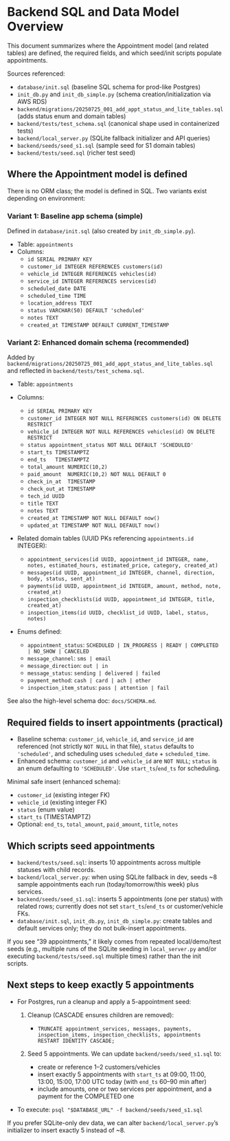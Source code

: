 # Backend SQL and Data Model Overview

This document summarizes where the Appointment model (and related tables) are defined, the required fields, and which seed/init scripts populate appointments.

Sources referenced:

- `database/init.sql` (baseline SQL schema for prod-like Postgres)
- `init_db.py` and `init_db_simple.py` (schema creation/initialization via AWS RDS)
- `backend/migrations/20250725_001_add_appt_status_and_lite_tables.sql` (adds status enum and domain tables)
- `backend/tests/test_schema.sql` (canonical shape used in containerized tests)
- `backend/local_server.py` (SQLite fallback initializer and API queries)
- `backend/seeds/seed_s1.sql` (sample seed for S1 domain tables)
- `backend/tests/seed.sql` (richer test seed)

## Where the Appointment model is defined

There is no ORM class; the model is defined in SQL. Two variants exist depending on environment:

### Variant 1: Baseline app schema (simple)

Defined in `database/init.sql` (also created by `init_db_simple.py`).

- Table: `appointments`
- Columns:
  - `id SERIAL PRIMARY KEY`
  - `customer_id INTEGER REFERENCES customers(id)`
  - `vehicle_id INTEGER REFERENCES vehicles(id)`
  - `service_id INTEGER REFERENCES services(id)`
  - `scheduled_date DATE`
  - `scheduled_time TIME`
  - `location_address TEXT`
  - `status VARCHAR(50) DEFAULT 'scheduled'`
  - `notes TEXT`
  - `created_at TIMESTAMP DEFAULT CURRENT_TIMESTAMP`

### Variant 2: Enhanced domain schema (recommended)

Added by `backend/migrations/20250725_001_add_appt_status_and_lite_tables.sql` and reflected in `backend/tests/test_schema.sql`.

- Table: `appointments`
- Columns:
  - `id SERIAL PRIMARY KEY`
  - `customer_id INTEGER NOT NULL REFERENCES customers(id) ON DELETE RESTRICT`
  - `vehicle_id INTEGER NOT NULL REFERENCES vehicles(id) ON DELETE RESTRICT`
  - `status appointment_status NOT NULL DEFAULT 'SCHEDULED'`
  - `start_ts TIMESTAMPTZ`
  - `end_ts   TIMESTAMPTZ`
  - `total_amount NUMERIC(10,2)`
  - `paid_amount  NUMERIC(10,2) NOT NULL DEFAULT 0`
  - `check_in_at  TIMESTAMP`
  - `check_out_at TIMESTAMP`
  - `tech_id UUID`
  - `title TEXT`
  - `notes TEXT`
  - `created_at TIMESTAMP NOT NULL DEFAULT now()`
  - `updated_at TIMESTAMP NOT NULL DEFAULT now()`

- Related domain tables (UUID PKs referencing `appointments.id` INTEGER):
  - `appointment_services(id UUID, appointment_id INTEGER, name, notes, estimated_hours, estimated_price, category, created_at)`
  - `messages(id UUID, appointment_id INTEGER, channel, direction, body, status, sent_at)`
  - `payments(id UUID, appointment_id INTEGER, amount, method, note, created_at)`
  - `inspection_checklists(id UUID, appointment_id INTEGER, title, created_at)`
  - `inspection_items(id UUID, checklist_id UUID, label, status, notes)`

- Enums defined:
  - `appointment_status`: `SCHEDULED | IN_PROGRESS | READY | COMPLETED | NO_SHOW | CANCELED`
  - `message_channel`: `sms | email`
  - `message_direction`: `out | in`
  - `message_status`: `sending | delivered | failed`
  - `payment_method`: `cash | card | ach | other`
  - `inspection_item_status`: `pass | attention | fail`

See also the high-level schema doc: `docs/SCHEMA.md`.

## Required fields to insert appointments (practical)

- Baseline schema: `customer_id`, `vehicle_id`, and `service_id` are referenced (not strictly `NOT NULL` in that file), `status` defaults to `'scheduled'`, and scheduling uses `scheduled_date` + `scheduled_time`.
- Enhanced schema: `customer_id` and `vehicle_id` are `NOT NULL`; `status` is an enum defaulting to `'SCHEDULED'`. Use `start_ts`/`end_ts` for scheduling.

Minimal safe insert (enhanced schema):

- `customer_id` (existing integer FK)
- `vehicle_id` (existing integer FK)
- `status` (enum value)
- `start_ts` (TIMESTAMPTZ)
- Optional: `end_ts`, `total_amount`, `paid_amount`, `title`, `notes`

## Which scripts seed appointments

- `backend/tests/seed.sql`: inserts 10 appointments across multiple statuses with child records.
- `backend/local_server.py`: when using SQLite fallback in dev, seeds ~8 sample appointments each run (today/tomorrow/this week) plus services.
- `backend/seeds/seed_s1.sql`: inserts 5 appointments (one per status) with related rows; currently does not set `start_ts`/`end_ts` or customer/vehicle FKs.
- `database/init.sql`, `init_db.py`, `init_db_simple.py`: create tables and default services only; they do not bulk-insert appointments.

If you see “39 appointments,” it likely comes from repeated local/demo/test seeds (e.g., multiple runs of the SQLite seeding in `local_server.py` and/or executing `backend/tests/seed.sql` multiple times) rather than the init scripts.

## Next steps to keep exactly 5 appointments

- For Postgres, run a cleanup and apply a 5-appointment seed:

  1) Cleanup (CASCADE ensures children are removed):
     - `TRUNCATE appointment_services, messages, payments, inspection_items, inspection_checklists, appointments RESTART IDENTITY CASCADE;`

  2) Seed 5 appointments. We can update `backend/seeds/seed_s1.sql` to:
     - create or reference 1–2 customers/vehicles
     - insert exactly 5 appointments with `start_ts` at 09:00, 11:00, 13:00, 15:00, 17:00 UTC today (with `end_ts` 60–90 min after)
     - include amounts, one or two services per appointment, and a payment for the COMPLETED one

- To execute: `psql "$DATABASE_URL" -f backend/seeds/seed_s1.sql`

If you prefer SQLite-only dev data, we can alter `backend/local_server.py`’s initializer to insert exactly 5 instead of ~8.

